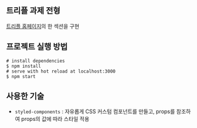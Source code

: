 ## 트리플 과제 전형
[트리플 홈페이지](https://triple.guide/intro/)의 한 섹션을 구현


## 프로젝트 실행 방법
```
# install dependencies
$ npm install
# serve with hot reload at localhost:3000
$ npm start
```

## 사용한 기술
- `styled-components` : 자유롭게 CSS 커스텀 컴포넌트를 만들고, props를 참조하여 props의 값에 따라 스타일 적용